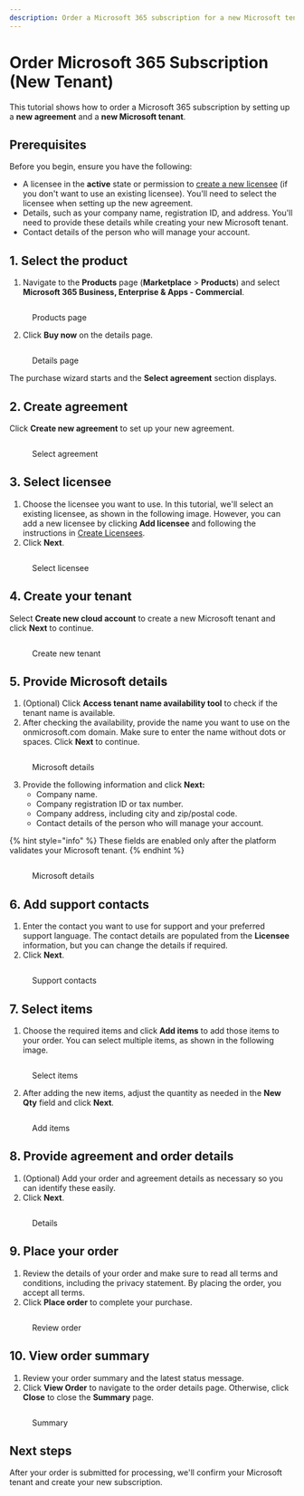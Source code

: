 ```yaml
---
description: Order a Microsoft 365 subscription for a new Microsoft tenant.
---
```


# Order Microsoft 365 Subscription (New Tenant)

This tutorial shows how to order a Microsoft 365 subscription by setting up a **new agreement** and a **new Microsoft tenant**.

## Prerequisites <a href="#howtoorderamicrosoft365subscriptionforanexistingmicrosofttenant-prerequisites" id="howtoorderamicrosoft365subscriptionforanexistingmicrosofttenant-prerequisites"></a>

Before you begin, ensure you have the following:

* A licensee in the **active** state or permission to [create a new licensee](../../../platform-modules/settings/licensees/create-licensees.md) (if you don't want to use an existing licensee). You'll need to select the licensee when setting up the new agreement.&#x20;
* Details, such as your company name, registration ID, and address. You'll need to provide these details while creating your new Microsoft tenant.&#x20;
* Contact details of the person who will manage your account.&#x20;

## 1. Select the product

1. Navigate to the **Products** page (**Marketplace** > **Products**) and select **Microsoft 365 Business, Enterprise & Apps - Commercial**.

<figure><img src="../../../.gitbook/assets/image (10).png" alt=""><figcaption><p>Products page</p></figcaption></figure>

2. Click **Buy now** on the details page.

<figure><img src="../../../.gitbook/assets/image (11).png" alt=""><figcaption><p>Details page</p></figcaption></figure>

The purchase wizard starts and the **Select agreement** section displays.

## 2. Create agreement

Click **Create new agreement** to set up your new agreement.

<figure><img src="../../../.gitbook/assets/image (20).png" alt=""><figcaption><p>Select agreement</p></figcaption></figure>

## 3. Select licensee

1. Choose the licensee you want to use. In this tutorial, we'll select an existing licensee, as shown in the following image. However, you can add a new licensee by clicking **Add licensee** and following the instructions in [Create Licensees](../../../platform-modules/settings/licensees/create-licensees.md).
2. Click **Next**.&#x20;

<figure><img src="../../../.gitbook/assets/image (21).png" alt=""><figcaption><p>Select licensee</p></figcaption></figure>

## 4. Create your tenant

Select **Create new cloud account** to create a new Microsoft tenant and click **Next** to continue.

<figure><img src="../../../.gitbook/assets/image (22).png" alt=""><figcaption><p>Create new tenant</p></figcaption></figure>

## 5. Provide Microsoft details

1. (Optional) Click **Access tenant name availability tool** to check if the tenant name is available.&#x20;
2. After checking the availability, provide the name you want to use on the onmicrosoft.com domain. Make sure to enter the name without dots or spaces. Click **Next** to continue.&#x20;

<figure><img src="../../../.gitbook/assets/image (19).png" alt=""><figcaption><p>Microsoft details</p></figcaption></figure>

3. Provide the following information and click **Next:**
   * Company name.
   * Company registration ID or tax number.
   * Company address, including city and zip/postal code.
   * Contact details of the person who will manage your account.&#x20;

{% hint style="info" %}
These fields are enabled only after the platform validates your Microsoft tenant.
{% endhint %}

<figure><img src="../../../.gitbook/assets/Details1.png" alt=""><figcaption><p>Microsoft details</p></figcaption></figure>

## 6. Add support contacts

1. Enter the contact you want to use for support and your preferred support language. The contact details are populated from the **Licensee** information, but you can change the details if required.&#x20;
2. Click **Next**.&#x20;

<figure><img src="../../../.gitbook/assets/image (17).png" alt=""><figcaption><p>Support contacts</p></figcaption></figure>

## 7. Select items

1. Choose the required items and click **Add items** to add those items to your order. You can select multiple items, as shown in the following image.

<figure><img src="../../../.gitbook/assets/SelectItems (1).png" alt=""><figcaption><p>Select items</p></figcaption></figure>

2. After adding the new items, adjust the quantity as needed in the **New Qty** field and click **Next**.

<figure><img src="../../../.gitbook/assets/SelectItems1.png" alt=""><figcaption><p>Add items</p></figcaption></figure>

## 8. Provide agreement and order details

1. (Optional) Add your order and agreement details as necessary so you can identify these easily.&#x20;
2. Click **Next**.

<figure><img src="../../../.gitbook/assets/image (14).png" alt=""><figcaption><p>Details</p></figcaption></figure>

## 9. Place your order

1. Review the details of your order and make sure to read all terms and conditions, including the privacy statement. By placing the order, you accept all terms.
2. Click **Place order** to complete your purchase.

<figure><img src="../../../.gitbook/assets/Review (1).png" alt=""><figcaption><p>Review order</p></figcaption></figure>

## 10. View order summary

1. Review your order summary and the latest status message.&#x20;
2. Click **View Order** to navigate to the order details page. Otherwise, click **Close** to close the **Summary** page.

<figure><img src="../../../.gitbook/assets/Summary.png" alt=""><figcaption><p>Summary</p></figcaption></figure>

## Next steps

After your order is submitted for processing, we'll confirm your Microsoft tenant and create your new subscription.&#x20;
